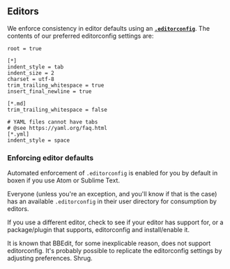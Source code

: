 ## Editors

We enforce consistency in editor defaults using an **[`.editorconfig`](http://editorconfig.org/)**. The contents of our preferred editorconfig settings are:

```
root = true

[*]
indent_style = tab
indent_size = 2
charset = utf-8
trim_trailing_whitespace = true
insert_final_newline = true

[*.md]
trim_trailing_whitespace = false

# YAML files cannot have tabs
# @see https://yaml.org/faq.html
[*.yml]
indent_style = space
```

### Enforcing editor defaults

Automated enforcement of `.editorconfig` is enabled for you by default in boxen if you use Atom or Sublime Text.

Everyone (unless you're an exception, and you'll know if that is the case) has an available `.editorconfig` in their user directory for consumption by editors.

If you use a different editor, check to see if your editor has support for, or a package/plugin that supports, editorconfig and install/enable it.

It is known that BBEdit, for some inexplicable reason, does not support editorconfig. It's probably possible to replicate the editorconfig settings by adjusting preferences. Shrug. 
